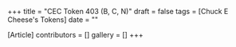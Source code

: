+++
title = "CEC Token 403 (B, C, N)"
draft = false
tags = [Chuck E Cheese's Tokens]
date = ""

[Article]
contributors = []
gallery = []
+++